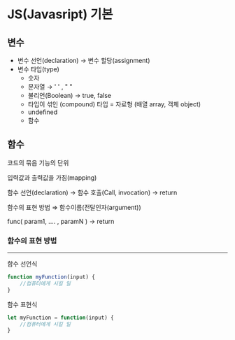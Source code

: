 # JS(Javasript) 기본


## 변수

- 변수 선언(declaration) → 변수 할당(assignment)
- 변수 타입(type)
    - 숫자
    - 문자열 → ' ' , " "
    - 불리언(Boolean) → true, false
    - 타입이 섞인 (compound) 타입 = 자료형 (배열 array, 객체 object)
    - undefined
    - 함수

## 함수


코드의 묶음 기능의 단위

입력값과 출력값을 가짐(mapping)

함수 선언(declaration) → 함수 호출(Call, invocation) → return

함수의 표현 방법 ⇒ 함수이름(전달인자(argument))

func( param1, .... , paramN ) → return

### 함수의 표현 방법

---

함수 선언식

```jsx
function myFunction(input) {
	//컴퓨터에게 시킬 일
}
```

함수 표현식

```jsx
let myFunction = function(input) {
	//컴퓨터에게 시킬 일
}
```
